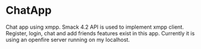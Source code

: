 # ChatApp
Chat app using xmpp. 
Smack 4.2 API is used to implement xmpp client. Register, login, chat and add friends features exist in this app. Currently it is using an openfire server running on my localhost.
